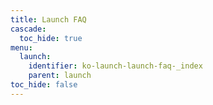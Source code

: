 ```yaml
---
title: Launch FAQ
cascade:
  toc_hide: true
menu:
  launch:
    identifier: ko-launch-launch-faq-_index
    parent: launch
toc_hide: false
---
```


